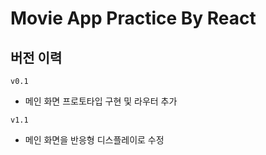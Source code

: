 # Movie App Practice By React

## 버전 이력

`v0.1`

- 메인 화면 프로토타입 구현 및 라우터 추가

`v1.1`

- 메인 화면을 반응형 디스플레이로 수정
